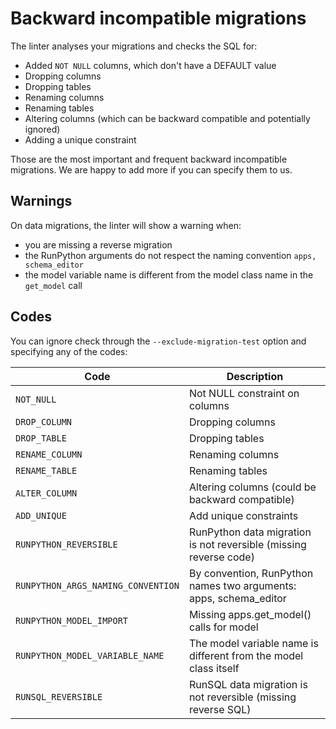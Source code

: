 # Backward incompatible migrations

The linter analyses your migrations and checks the SQL for:

- Added `NOT NULL` columns, which don't have a DEFAULT value
- Dropping columns
- Dropping tables
- Renaming columns
- Renaming tables
- Altering columns (which can be backward compatible and potentially ignored)
- Adding a unique constraint

Those are the most important and frequent backward incompatible migrations.
We are happy to add more if you can specify them to us.


## Warnings

On data migrations, the linter will show a warning when:
* you are missing a reverse migration
* the RunPython arguments do not respect the naming convention `apps, schema_editor`
* the model variable name is different from the model class name in the `get_model` call

## Codes

You can ignore check through the `--exclude-migration-test` option and specifying any of the codes:

|               Code                |            Description                                               |
|-----------------------------------|----------------------------------------------------------------------|
|`NOT_NULL`                         | Not NULL constraint on columns
|`DROP_COLUMN`                      | Dropping columns
|`DROP_TABLE`                       | Dropping tables
|`RENAME_COLUMN`                    | Renaming columns
|`RENAME_TABLE`                     | Renaming tables
|`ALTER_COLUMN`                     | Altering columns (could be backward compatible)
|`ADD_UNIQUE`                       | Add unique constraints
|`RUNPYTHON_REVERSIBLE`             | RunPython data migration is not reversible (missing reverse code)
|`RUNPYTHON_ARGS_NAMING_CONVENTION` | By convention, RunPython names two arguments: apps, schema_editor
|`RUNPYTHON_MODEL_IMPORT`           | Missing apps.get_model() calls for model
|`RUNPYTHON_MODEL_VARIABLE_NAME`    | The model variable name is different from the model class itself
|`RUNSQL_REVERSIBLE`                | RunSQL data migration is not reversible (missing reverse SQL)
